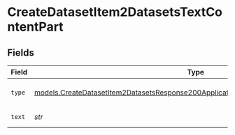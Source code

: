 # CreateDatasetItem2DatasetsTextContentPart


## Fields

| Field                                                                                                                                                                            | Type                                                                                                                                                                             | Required                                                                                                                                                                         | Description                                                                                                                                                                      |
| -------------------------------------------------------------------------------------------------------------------------------------------------------------------------------- | -------------------------------------------------------------------------------------------------------------------------------------------------------------------------------- | -------------------------------------------------------------------------------------------------------------------------------------------------------------------------------- | -------------------------------------------------------------------------------------------------------------------------------------------------------------------------------- |
| `type`                                                                                                                                                                           | [models.CreateDatasetItem2DatasetsResponse200ApplicationJSONResponseBodyMessagesType](../models/createdatasetitem2datasetsresponse200applicationjsonresponsebodymessagestype.md) | :heavy_check_mark:                                                                                                                                                               | The type of the content part.                                                                                                                                                    |
| `text`                                                                                                                                                                           | *str*                                                                                                                                                                            | :heavy_check_mark:                                                                                                                                                               | The text content.                                                                                                                                                                |